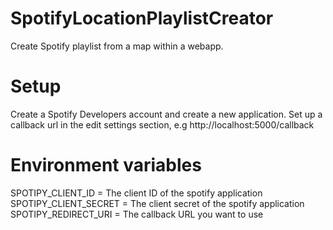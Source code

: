 # SpotifyLocationPlaylistCreator
Create Spotify playlist from a map within a webapp. 

# Setup
Create a Spotify Developers account and create a new application. Set up a callback url in the edit settings section, e.g http://localhost:5000/callback

# Environment variables
SPOTIPY_CLIENT_ID = The client ID of the spotify application
SPOTIPY_CLIENT_SECRET = The client secret of the spotify application
SPOTIPY_REDIRECT_URI = The callback URL you want to use
